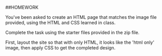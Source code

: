 ##HOMEWORK

You've been asked to create an HTML page that matches the image file provided, using the HTML and CSS learned in class.

Complete the task using the starter files provided in the zip file.

First, layout the site so that with only HTML, it looks like the 'html only' image, then apply CSS to get the completed design.
